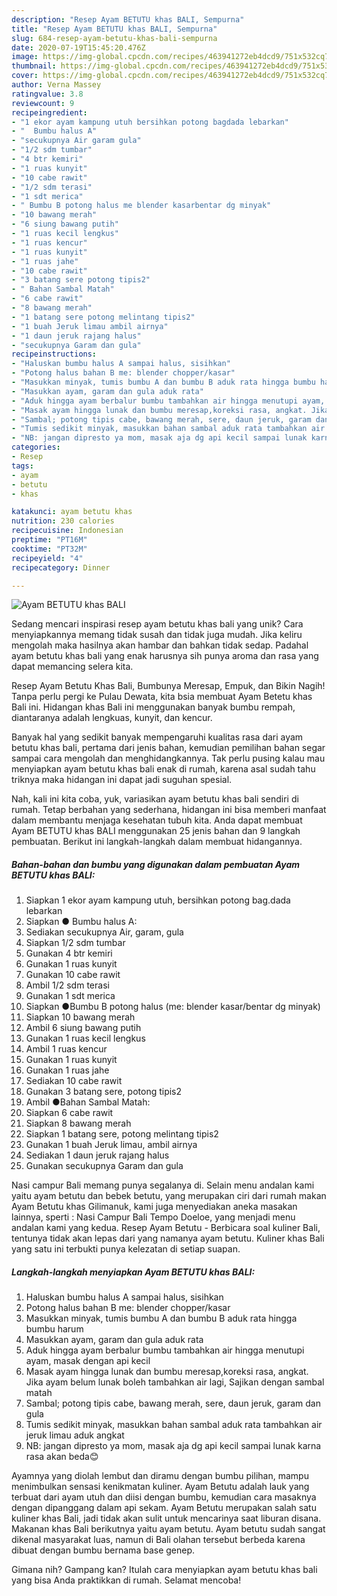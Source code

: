 ```yaml
---
description: "Resep Ayam BETUTU khas BALI, Sempurna"
title: "Resep Ayam BETUTU khas BALI, Sempurna"
slug: 684-resep-ayam-betutu-khas-bali-sempurna
date: 2020-07-19T15:45:20.476Z
image: https://img-global.cpcdn.com/recipes/463941272eb4dcd9/751x532cq70/ayam-betutu-khas-bali-foto-resep-utama.jpg
thumbnail: https://img-global.cpcdn.com/recipes/463941272eb4dcd9/751x532cq70/ayam-betutu-khas-bali-foto-resep-utama.jpg
cover: https://img-global.cpcdn.com/recipes/463941272eb4dcd9/751x532cq70/ayam-betutu-khas-bali-foto-resep-utama.jpg
author: Verna Massey
ratingvalue: 3.8
reviewcount: 9
recipeingredient:
- "1 ekor ayam kampung utuh bersihkan potong bagdada lebarkan"
- "  Bumbu halus A"
- "secukupnya Air garam gula"
- "1/2 sdm tumbar"
- "4 btr kemiri"
- "1 ruas kunyit"
- "10 cabe rawit"
- "1/2 sdm terasi"
- "1 sdt merica"
- " Bumbu B potong halus me blender kasarbentar dg minyak"
- "10 bawang merah"
- "6 siung bawang putih"
- "1 ruas kecil lengkus"
- "1 ruas kencur"
- "1 ruas kunyit"
- "1 ruas jahe"
- "10 cabe rawit"
- "3 batang sere potong tipis2"
- " Bahan Sambal Matah"
- "6 cabe rawit"
- "8 bawang merah"
- "1 batang sere potong melintang tipis2"
- "1 buah Jeruk limau ambil airnya"
- "1 daun jeruk rajang halus"
- "secukupnya Garam dan gula"
recipeinstructions:
- "Haluskan bumbu halus A sampai halus, sisihkan"
- "Potong halus bahan B me: blender chopper/kasar"
- "Masukkan minyak, tumis bumbu A dan bumbu B aduk rata hingga bumbu harum"
- "Masukkan ayam, garam dan gula aduk rata"
- "Aduk hingga ayam berbalur bumbu tambahkan air hingga menutupi ayam, masak dengan api kecil"
- "Masak ayam hingga lunak dan bumbu meresap,koreksi rasa, angkat. Jika ayam belum lunak boleh tambahkan air lagi, Sajikan dengan sambal matah"
- "Sambal; potong tipis cabe, bawang merah, sere, daun jeruk, garam dan gula"
- "Tumis sedikit minyak, masukkan bahan sambal aduk rata tambahkan air jeruk limau aduk angkat"
- "NB: jangan dipresto ya mom, masak aja dg api kecil sampai lunak karna rasa akan beda😊"
categories:
- Resep
tags:
- ayam
- betutu
- khas

katakunci: ayam betutu khas 
nutrition: 230 calories
recipecuisine: Indonesian
preptime: "PT16M"
cooktime: "PT32M"
recipeyield: "4"
recipecategory: Dinner

---
```



![Ayam BETUTU khas BALI](https://img-global.cpcdn.com/recipes/463941272eb4dcd9/751x532cq70/ayam-betutu-khas-bali-foto-resep-utama.jpg)

Sedang mencari inspirasi resep ayam betutu khas bali yang unik? Cara menyiapkannya memang tidak susah dan tidak juga mudah. Jika keliru mengolah maka hasilnya akan hambar dan bahkan tidak sedap. Padahal ayam betutu khas bali yang enak harusnya sih punya aroma dan rasa yang dapat memancing selera kita.

Resep Ayam Betutu Khas Bali, Bumbunya Meresap, Empuk, dan Bikin Nagih! Tanpa perlu pergi ke Pulau Dewata, kita bsia membuat Ayam Betetu khas Bali ini. Hidangan khas Bali ini menggunakan banyak bumbu rempah, diantaranya adalah lengkuas, kunyit, dan kencur.

Banyak hal yang sedikit banyak mempengaruhi kualitas rasa dari ayam betutu khas bali, pertama dari jenis bahan, kemudian pemilihan bahan segar sampai cara mengolah dan menghidangkannya. Tak perlu pusing kalau mau menyiapkan ayam betutu khas bali enak di rumah, karena asal sudah tahu triknya maka hidangan ini dapat jadi suguhan spesial.


Nah, kali ini kita coba, yuk, variasikan ayam betutu khas bali sendiri di rumah. Tetap berbahan yang sederhana, hidangan ini bisa memberi manfaat dalam membantu menjaga kesehatan tubuh kita. Anda dapat membuat Ayam BETUTU khas BALI menggunakan 25 jenis bahan dan 9 langkah pembuatan. Berikut ini langkah-langkah dalam membuat hidangannya.

<!--inarticleads1-->

##### Bahan-bahan dan bumbu yang digunakan dalam pembuatan Ayam BETUTU khas BALI:

1. Siapkan 1 ekor ayam kampung utuh, bersihkan potong bag.dada lebarkan
1. Siapkan  ● Bumbu halus A:
1. Sediakan secukupnya Air, garam, gula
1. Siapkan 1/2 sdm tumbar
1. Gunakan 4 btr kemiri
1. Gunakan 1 ruas kunyit
1. Gunakan 10 cabe rawit
1. Ambil 1/2 sdm terasi
1. Gunakan 1 sdt merica
1. Siapkan  ●Bumbu B potong halus (me: blender kasar/bentar dg minyak)
1. Siapkan 10 bawang merah
1. Ambil 6 siung bawang putih
1. Gunakan 1 ruas kecil lengkus
1. Ambil 1 ruas kencur
1. Gunakan 1 ruas kunyit
1. Gunakan 1 ruas jahe
1. Sediakan 10 cabe rawit
1. Gunakan 3 batang sere, potong tipis2
1. Ambil  ●Bahan Sambal Matah:
1. Siapkan 6 cabe rawit
1. Siapkan 8 bawang merah
1. Siapkan 1 batang sere, potong melintang tipis2
1. Gunakan 1 buah Jeruk limau, ambil airnya
1. Sediakan 1 daun jeruk rajang halus
1. Gunakan secukupnya Garam dan gula


Nasi campur Bali memang punya segalanya di. Selain menu andalan kami yaitu ayam betutu dan bebek betutu, yang merupakan ciri dari rumah makan Ayam Betutu khas Gilimanuk, kami juga menyediakan aneka masakan lainnya, sperti : Nasi Campur Bali Tempo Doeloe, yang menjadi menu andalan kami yang kedua. Resep Ayam Betutu - Berbicara soal kuliner Bali, tentunya tidak akan lepas dari yang namanya ayam betutu. Kuliner khas Bali yang satu ini terbukti punya kelezatan di setiap suapan. 

<!--inarticleads2-->

##### Langkah-langkah menyiapkan Ayam BETUTU khas BALI:

1. Haluskan bumbu halus A sampai halus, sisihkan
1. Potong halus bahan B me: blender chopper/kasar
1. Masukkan minyak, tumis bumbu A dan bumbu B aduk rata hingga bumbu harum
1. Masukkan ayam, garam dan gula aduk rata
1. Aduk hingga ayam berbalur bumbu tambahkan air hingga menutupi ayam, masak dengan api kecil
1. Masak ayam hingga lunak dan bumbu meresap,koreksi rasa, angkat. Jika ayam belum lunak boleh tambahkan air lagi, Sajikan dengan sambal matah
1. Sambal; potong tipis cabe, bawang merah, sere, daun jeruk, garam dan gula
1. Tumis sedikit minyak, masukkan bahan sambal aduk rata tambahkan air jeruk limau aduk angkat
1. NB: jangan dipresto ya mom, masak aja dg api kecil sampai lunak karna rasa akan beda😊


Ayamnya yang diolah lembut dan diramu dengan bumbu pilihan, mampu menimbulkan sensasi kenikmatan kuliner. Ayam Betutu adalah lauk yang terbuat dari ayam utuh dan diisi dengan bumbu, kemudian cara masaknya dengan dipanggang dalam api sekam. Ayam Betutu merupakan salah satu kuliner khas Bali, jadi tidak akan sulit untuk mencarinya saat liburan disana. Makanan khas Bali berikutnya yaitu ayam betutu. Ayam betutu sudah sangat dikenal masyarakat luas, namun di Bali olahan tersebut berbeda karena dibuat dengan bumbu bernama base genep. 

Gimana nih? Gampang kan? Itulah cara menyiapkan ayam betutu khas bali yang bisa Anda praktikkan di rumah. Selamat mencoba!
